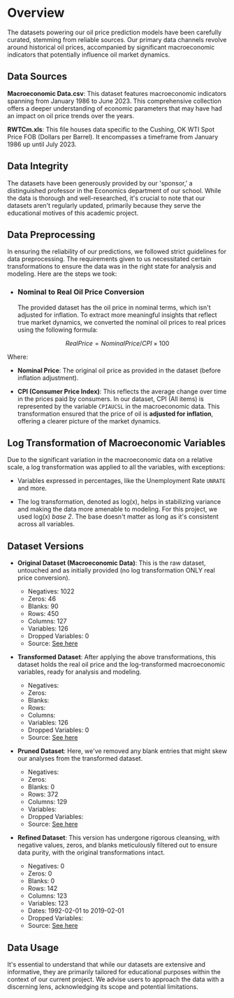 # Overview

The datasets powering our oil price prediction models have been carefully curated, stemming from reliable sources. Our primary data channels revolve around historical oil prices, accompanied by significant macroeconomic indicators that potentially influence oil market dynamics.

## Data Sources

**Macroeconomic Data.csv**: This dataset features macroeconomic indicators spanning from January 1986 to June 2023. This comprehensive collection offers a deeper understanding of economic parameters that may have had an impact on oil price trends over the years.

**RWTCm.xls**: This file houses data specific to the Cushing, OK WTI Spot Price FOB (Dollars per Barrel). It encompasses a timeframe from January 1986 up until July 2023.

## Data Integrity

The datasets have been generously provided by our 'sponsor,' a distinguished professor in the Economics department of our school. While the data is thorough and well-researched, it's crucial to note that our datasets aren't regularly updated, primarily because they serve the educational motives of this academic project.

## Data Preprocessing

In ensuring the reliability of our predictions, we followed strict guidelines for data preprocessing. The requirements given to us necessitated certain transformations to ensure the data was in the right state for analysis and modeling. Here are the steps we took:

- ### Nominal to Real Oil Price Conversion

    The provided dataset has the oil price in nominal terms, which isn't adjusted for inflation. To extract more meaningful insights that reflect true market dynamics, we converted the nominal oil prices to real prices using the following formula:


```math 
Real Price = Nominal Price/CPI × 100
```

Where:

- **Nominal Price**: The original oil price as provided in the dataset (before inflation adjustment).

- **CPI (Consumer Price Index)**: This reflects the average change over time in the prices paid by consumers. In our dataset, CPI (All items) is represented by the variable `CPIAUCSL` in the macroeconomic data.
This transformation ensured that the price of oil is **adjusted for inflation**, offering a clearer picture of the market dynamics.

## Log Transformation of Macroeconomic Variables

Due to the significant variation in the macroeconomic data on a relative scale, a log transformation was applied to all the variables, with exceptions:

- Variables expressed in percentages, like the Unemployment Rate `UNRATE` and more.

- The log transformation, denoted as
log(x), helps in stabilizing variance and making the data more amenable to modeling.
For this project, we used log(x) *base 2*. The base doesn't matter as long as it's consistent across all variables.

## Dataset Versions

- **Original Dataset (Macroeconomic Data)**: This is the raw dataset, untouched and as initially provided (no log transformation ONLY real price conversion).
    - Negatives: 1022
    - Zeros: 46
    - Blanks: 90
    - Rows: 450
    - Columns: 127
    - Variables: 126
    - Dropped Variables: 0
    - Source: [See here](https://github.com/Hutto04/The-Oval-Table/blob/main/Maria-Mills/Data/Original/Macroeconomic%20Data.csv)

- **Transformed Dataset**: After applying the above transformations, this dataset holds the real oil price and the log-transformed macroeconomic variables, ready for analysis and modeling.
    - Negatives:
    - Zeros:
    - Blanks:
    - Rows:
    - Columns:
    - Variables: 126
    - Dropped Variables: 0
    - Source: [See here]()


- **Pruned Dataset**: Here, we've removed any blank entries that might skew our analyses from the transformed dataset.
    - Negatives:
    - Zeros:
    - Blanks: 0
    - Rows: 372
    - Columns: 129
    - Variables:
    - Dropped Variables:
    - Source: [See here](https://github.com/Hutto04/The-Oval-Table/blob/main/Maria-Mills/Data/macro_features_and_real_oil_prices_log_tranferred_dropped_Nan_skipped_neg_and_zeros_for_log.csv)

- **Refined Dataset**: This version has undergone rigorous cleansing, with negative values, zeros, and blanks meticulously filtered out to ensure data purity, with the original transformations intact.
    - Negatives: 0
    - Zeros: 0
    - Blanks: 0
    - Rows: 142
    - Columns: 123
    - Variables: 123
    - Dates: 1992-02-01 to 2019-02-01
    - Dropped Variables:
    - Source: [See here](https://github.com/Hutto04/The-Oval-Table/blob/main/Maria-Mills/Data/cleaned_dataset.csv)

## Data Usage

It's essential to understand that while our datasets are extensive and informative, they are primarily tailored for educational purposes within the context of our current project. We advise users to approach the data with a discerning lens, acknowledging its scope and potential limitations.